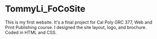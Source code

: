 # TommyLi_FoCoSite

This is my first website. It's a final project for Cal Poly GRC 377, Web and Print Publishing course. I designed the site layout, logo, and brochure. Coded in HTML and CSS.

